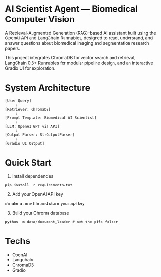 # AI Scientist Agent — Biomedical Computer Vision
A Retrieval-Augmented Generation (RAG)–based AI assistant built using the OpenAI API and LangChain Runnables, designed to read, understand, and answer questions about biomedical imaging and segmentation research papers.

This project integrates ChromaDB for vector search and retrieval, LangChain 0.3+ Runnables for modular pipeline design, and an interactive Gradio UI for exploration.

# System Architecture
```text
[User Query]
     ↓
[Retriever: ChromaDB]
     ↓
[Prompt Template: Biomedical AI Scientist]
     ↓
[LLM: OpenAI GPT via API]
     ↓
[Output Parser: StrOutputParser]
     ↓
[Gradio UI Output]
```

# Quick Start
1. install dependencies
```
pip install -r requirements.txt
```
2. Add your OpenAI API key

#make a .env file and store your api key

3. Build your Chroma database
```
python -m data/document_loader # set the pdfs folder
```

# Techs
- OpenAI
- Langchain
- ChromaDB
- Gradio